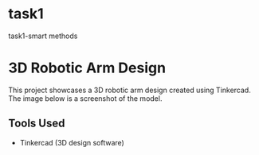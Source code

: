 # task1
task1-smart methods 
# 3D Robotic Arm Design

This project showcases a 3D robotic arm design created using Tinkercad. The image below is a screenshot of the model.

## Tools Used

- Tinkercad (3D design software)





